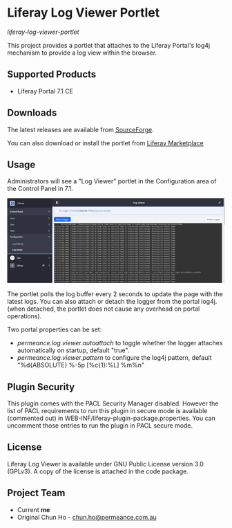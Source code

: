 
# Liferay Log Viewer Portlet



*liferay-log-viewer-portlet*

This project provides a portlet that attaches to the Liferay Portal's log4j mechanism to provide a log view within the browser.

## Supported Products

* Liferay Portal 7.1 CE

## Downloads

The latest releases are available from [SourceForge](http://sourceforge.net/projects/permeance-apps/files/liferay-log-viewer/ "Liferay Log Viewer").

You can also download or install the portlet from [Liferay Marketplace](http://www.liferay.com/marketplace/-/mp/application/21793045?_7_WAR_osbportlet_backURL=%2Fmarketplace%2F-%2Fmp%2Fcategory%2F11232561 "Liferay Log Viewer")

## Usage

Administrators will see a "Log Viewer" portlet in the Configuration area of the Control Panel in 7.1.

![Screenshot](/doc/screenshot.jpg)

The portlet polls the log buffer every 2 seconds to update the page with the latest logs.
You can also attach or detach the logger from the portal log4j. (when detached, the portlet does not cause any overhead on portal operations).

Two portal properties can be set:
* *permeance.log.viewer.autoattach* to toggle whether the logger attaches automatically on startup, default "true".
* *permeance.log.viewer.pattern* to configure the log4j pattern, default "%d{ABSOLUTE} %-5p \[%c{1}:%L\] %m%n"

## Plugin Security

This plugin comes with the PACL Security Manager disabled.
However the list of PACL requirements to run this plugin in secure mode is available (commented out) in WEB-INF/liferay-plugin-package.properties. You can uncomment those entries to run the plugin in PACL secure mode.

## License

Liferay Log Viewer is available under GNU Public License version 3.0 (GPLv3). A copy of the license is attached in the code package.

## Project Team

* Current **me**
* Original Chun Ho - chun.ho@permeance.com.au
